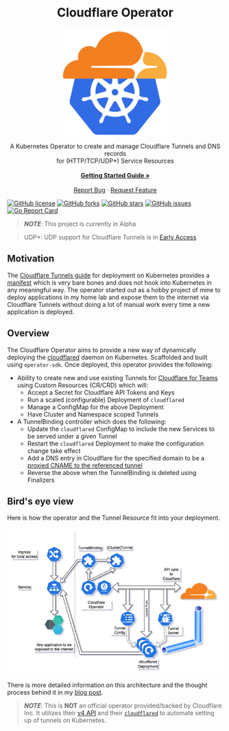 <h1 align=center>Cloudflare Operator</h1>

<div align="center">
  <a href="https://github.com/adyanth/cloudflare-operator">
    <img src="docs/images/CloudflareOperatorLogo.png" alt="Logo" height="250">
  </a>
  <br />

  <p align="center">
    A Kubernetes Operator to create and manage Cloudflare Tunnels and DNS records <br /> for (HTTP/TCP/UDP*) Service Resources
    <br />
    <br />
    <a href="./docs/getting-started.md"><strong>Getting Started Guide »</strong></a>
    <br />
    <br />
    <a href="https://github.com/adyanth/cloudflare-operator/issues">Report Bug</a>
    ·
    <a href="https://github.com/adyanth/cloudflare-operator/issues">Request Feature</a>
    <br />
  </p>
</div>

[![GitHub license](https://img.shields.io/github/license/adyanth/cloudflare-operator?color=brightgreen)](https://github.com/adyanth/cloudflare-operator/blob/main/LICENSE)
[![GitHub forks](https://img.shields.io/github/forks/adyanth/cloudflare-operator)](https://github.com/adyanth/cloudflare-operator/network)
[![GitHub stars](https://img.shields.io/github/stars/adyanth/cloudflare-operator)](https://github.com/adyanth/cloudflare-operator/stargazers)
[![GitHub issues](https://img.shields.io/github/issues/adyanth/cloudflare-operator)](https://github.com/adyanth/cloudflare-operator/issues)
[![Go Report Card](https://goreportcard.com/badge/github.com/adyanth/cloudflare-operator)](https://goreportcard.com/report/github.com/adyanth/cloudflare-operator)

> **_NOTE_**: This project is currently in Alpha

> UDP*: UDP support for Cloudflare Tunnels is in [Early Access](https://blog.cloudflare.com/extending-cloudflares-zero-trust-platform-to-support-udp-and-internal-dns/)

## Motivation

The [Cloudflare Tunnels guide](https://developers.cloudflare.com/cloudflare-one/tutorials/many-cfd-one-tunnel) for deployment on Kubernetes provides a [manifest](https://github.com/cloudflare/argo-tunnel-examples/tree/master/named-tunnel-k8s) which is very bare bones and does not hook into Kubernetes in any meaningful way. The operator started out as a hobby project of mine to deploy applications in my home lab and expose them to the internet via Cloudflare Tunnels without doing a lot of manual work every time a new application is deployed.

## Overview

The Cloudflare Operator aims to provide a new way of dynamically deploying the [cloudflared](https://github.com/cloudflare/cloudflared) daemon on Kubernetes. Scaffolded and built using `operator-sdk`. Once deployed, this operator provides the following:

* Ability to create new and use existing Tunnels for [Cloudflare for Teams](https://developers.cloudflare.com/cloudflare-one/) using Custom Resources (CR/CRD) which will:
  * Accept a Secret for Cloudflare API Tokens and Keys
  * Run a scaled (configurable) Deployment of `cloudflared`
  * Manage a ConfigMap for the above Deployment
  * Have Cluster and Namespace scoped Tunnels
* A TunnelBinding controller which does the following:
  * Update the `cloudflared` ConfigMap to include the new Services to be served under a given Tunnel
  * Restart the `cloudflared` Deployment to make the configuration change take effect
  * Add a DNS entry in Cloudflare for the specified domain to be a [proxied CNAME to the referenced tunnel](https://developers.cloudflare.com/cloudflare-one/connections/connect-apps/routing-to-tunnel/dns)
  * Reverse the above when the TunnelBinding is deleted using Finalizers

## Bird's eye view

Here is how the operator and the Tunnel Resource fit into your deployment.

![Operator Architecture](./docs/images/OperatorArchitecture.png#center)

There is more detailed information on this architecture and the thought process behind it in my [blog post](https://adyanth.site/posts/migration-compose-k8s/cloudflare-tunnel-operator-architecture/).

> **_NOTE_**: This is **NOT** an official operator provided/backed by Cloudflare Inc. It utilizes their [v4 API](https://api.cloudflare.com/) and their [`cloudflared`](https://github.com/cloudflare/cloudflared) to automate setting up of tunnels on Kubernetes.
